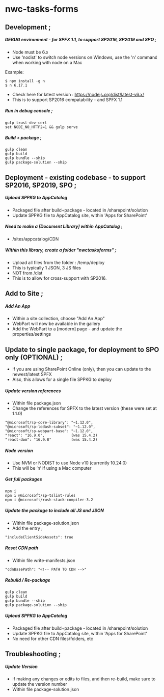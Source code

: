 # nwc-tasks-forms

## Development ;

##### DEBUG environment - for SPFX 1.1, to support SP2016, SP2019 and SPO ;
- Node must be 6.x
- Use 'nodist' to switch node versions on Windows, use the 'n' command when working with node on a Mac

Example:
```
$ npm install -g n
$ n 6.17.1
```
- Check here for latest version :  https://nodejs.org/dist/latest-v6.x/
- This is to support SP2016 compatability - and SPFX 1.1

##### Run in debug console ;
```
gulp trust-dev-cert
set NODE_NO_HTTP2=1 && gulp serve
```

##### Build + package ;
```
gulp clean
gulp build
gulp bundle --ship
gulp package-solution --ship
```


## Deployment - existing codebase - to support SP2016, SP2019, SPO ;

##### Upload SPPKG to AppCatalog
- Packaged file after build+package - located in /sharepoint/solution
- Update SPPKG file to AppCatalog site, within 'Apps for SharePoint'

##### Need to make a [Document Library] within AppCatalog ;
- /sites/appcatalog/CDN

##### Within this library, create a folder "nwctasksforms" ;
- Upload all files from the folder : /temp/deploy
- This is typically 1 JSON, 3 JS files
- NOT from /dist
- This is to allow for cross-support with SP2016.

## Add to Site ;

##### Add An App
- Within a site collection, choose "Add An App"
- WebPart will now be available in the gallery
- Add the WebPart to a [modern] page - and update the properties/settings



## Update to single package, for deployment to SPO only (OPTIONAL) ;

- If you are using SharePoint Online (only), then you can update to the newest/latest SPFX
- Also, this allows for a single file SPPKG to deploy

##### Update version references

- Within file package.json
- Change the references for SPFX to the latest version (these were set at 1.1.0)
```
"@microsoft/sp-core-library": "~1.12.0",
"@microsoft/sp-lodash-subset": "~1.12.0",
"@microsoft/sp-webpart-base": "~1.12.0",
"react": "16.9.0",            (was 15.4.2)
"react-dom": "16.9.0"         (was 15.4.2)
```

##### Node version

- Use NVM or NODIST to use Node v10 (currently 10.24.0)
- This will be ‘n’ if using a Mac computer

##### Get full packages
```
npm i
npm i @microsoft/sp-tslint-rules
npm i @microsoft/rush-stack-compiler-3.2
```

##### Update the package to include all JS and JSON

- Within file package-solution.json
- Add the entry ;
```
"includeClientSideAssets": true
```

##### Reset CDN path

- Within file write-manifests.json
```
"cdnBasePath": "<!-- PATH TO CDN -->"
```

##### Rebuild / Re-package

```
gulp clean
gulp build
gulp bundle --ship
gulp package-solution --ship
```
##### Upload SPPKG to AppCatalog
- Packaged file after build+package - located in /sharepoint/solution
- Update SPPKG file to AppCatalog site, within 'Apps for SharePoint'
- No need for other CDN files/folders, etc

## Troubleshooting ;

##### Update Version

- If making any changes or edits to files, and then re-build, make sure to update the version number
- Within file package-solution.json